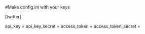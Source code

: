 #Make config.ini with your keys

[twitter]

api_key = 
api_key_secret = 
access_token = 
access_token_secret = 
